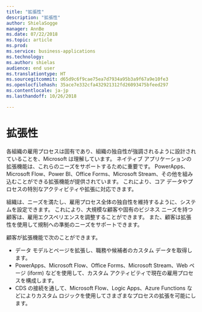 ```yaml
---
title: "拡張性"
description: "拡張性"
author: ShielaSogge
manager: AnnBe
ms.date: 07/22/2018
ms.topic: article
ms.prod: 
ms.service: business-applications
ms.technology: 
ms.author: shielas
audience: end user
ms.translationtype: HT
ms.sourcegitcommit: d65d9c6f9cae75ea7d7934a95b3a9f67a9e10fe3
ms.openlocfilehash: 35ace7e332cfa432921312fd26093475bfeed297
ms.contentlocale: ja-jp
ms.lasthandoff: 10/26/2018

---
```


# <a name="extensibility"></a>拡張性



各組織の雇用プロセスは固有であり、組織の独自性が強調されるように設計されていることを、Microsoft は理解しています。 ネイティブ アプリケーションの拡張機能は、これらのニーズをサポートするために重要です。 PowerApps、Microsoft Flow、Power BI、Office Forms、Microsoft Stream、その他を組み込むことができる拡張機能が提供されています。 これにより、コア データやプロセスの特別なアクティビティや拡張に対応できます。

組織は、ニーズを満たし、雇用プロセス全体の独自性を維持するように、システムを設定できます。 これにより、大規模な顧客や固有のビジネス ニーズを持つ顧客は、雇用エクスペリエンスを調整することができます。 また、顧客は拡張性を使用して規制への準拠のニーズをサポートできます。

顧客が拡張機能で次のことができます。

-   データ モデルとページを拡張し、職務や候補者のカスタム データを取得します。
-   PowerApps、Microsoft Flow、Office Forms、Microsoft Stream、Web ページ (iform) などを使用して、カスタム アクティビティで現在の雇用プロセスを構成します。
-   CDS の接続を通して、Microsoft Flow、Logic Apps、Azure Functions などによりカスタム ロジックを使用してさまざまなプロセスの拡張を可能にします。

<!--
## Who uses this feature
This feature is mainly used by admins and key recruiting personnel.
## Setup required
Extensibility is all about setup and configuration. This feature enables many
more options to be used in application setup.
## Availability
Cloud
## Regional availability
Global
-->


